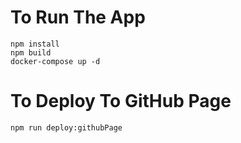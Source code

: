 # To Run The App
```
npm install
npm build
docker-compose up -d
```

# To Deploy To GitHub Page

```
npm run deploy:githubPage
```

